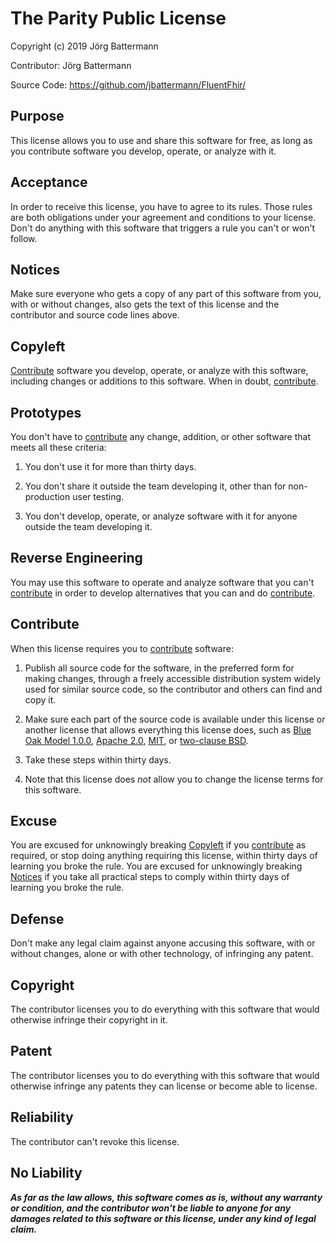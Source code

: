 # The Parity Public License

Copyright (c) 2019 Jörg Battermann

Contributor: Jörg Battermann

Source Code: https://github.com/jbattermann/FluentFhir/

## Purpose

This license allows you to use and share this software for free, as long as you contribute software you develop, operate, or analyze with it.

## Acceptance

In order to receive this license, you have to agree to its rules.  Those rules are both obligations under your agreement and conditions to your license.  Don't do anything with this software that triggers a rule you can't or won't follow.

## Notices

Make sure everyone who gets a copy of any part of this software from you, with or without changes, also gets the text of this license and the contributor and source code lines above.

## Copyleft

[Contribute](#contribute) software you develop, operate, or analyze with this software, including changes or additions to this software.  When in doubt, [contribute](#contribute).

## Prototypes

You don't have to [contribute](#contribute) any change, addition, or other software that meets all these criteria:

1.  You don't use it for more than thirty days.

2.  You don't share it outside the team developing it, other than for non-production user testing.

3.  You don't develop, operate, or analyze software with it for anyone outside the team developing it.

## Reverse Engineering

You may use this software to operate and analyze software that you can't [contribute](#contribute) in order to develop alternatives that you can and do [contribute](#contribute).

## Contribute

When this license requires you to [contribute](#contribute) software:

1.  Publish all source code for the software, in the preferred form for making changes, through a freely accessible distribution system widely used for similar source code, so the contributor and others can find and copy it.

2.  Make sure each part of the source code is available under this license or another license that allows everything this license does, such as [Blue Oak Model 1.0.0](https://blueoakcouncil.org/license/1.0.0), [Apache 2.0](https://www.apache.org/licenses/LICENSE-2.0.html), [MIT](https://spdx.org/licenses/MIT.html), or [two-clause BSD](https://spdx.org/licenses/BSD-2-Clause.html).

3.  Take these steps within thirty days.

4.  Note that this license does _not_ allow you to change the license terms for this software.

## Excuse

You are excused for unknowingly breaking [Copyleft](#copyleft) if you [contribute](#contribute) as required, or stop doing anything requiring this license, within thirty days of learning you broke the rule.  You are excused for unknowingly breaking [Notices](#notices) if you take all practical steps to comply within thirty days of learning you broke the rule.

## Defense

Don't make any legal claim against anyone accusing this software, with or without changes, alone or with other technology, of infringing any patent.

## Copyright

The contributor licenses you to do everything with this software that would otherwise infringe their copyright in it.

## Patent

The contributor licenses you to do everything with this software that would otherwise infringe any patents they can license or become able to license.

## Reliability

The contributor can't revoke this license.

## No Liability

***As far as the law allows, this software comes as is, without any warranty or condition, and the contributor won't be liable to anyone for any damages related to this software or this license, under any kind of legal claim.***
